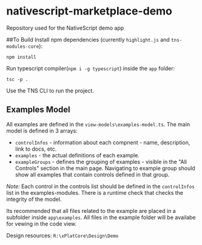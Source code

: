 # nativescript-marketplace-demo
Repository used for the NativeScript demo app 

##To Build
Install npm dependencies (currently `highlight.js` and `tns-modules-core`):
```
npm install
```

Run typescript compiler(`npm i -g typescript`) inside the `app` folder:
```
tsc -p .
```
Use the TNS CLI to run the project.

## Examples Model

All examples are defined in the `view-models\examples-model.ts`. The main model is defined in 3 arrays:
 - `controlInfos` - information about each compnent - name, description, link to docs, etc.
 - `examples` - the actual definitions of each example. 
 - `exampleGroups` - defines the grouping of examples - visible in the "All Controls" section in the main page. Navigating to example group should show all examples that contain controls defined in that group.

*Note:* Each control in the controls list should be defined in the `controlInfos` list in the examples-modules. There is a runtime check that checks the integrity of the model.

Its recommended that all files related to the example are placed in a subfolder inside `app\examples`. All files in the example folder will be availabe for vewing in the code view.

Design resources: `R:\xPlatCore\Design\Demo` 